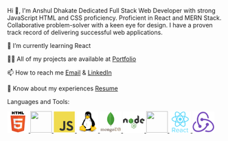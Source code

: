 
Hi 👋, I'm Anshul Dhakate
Dedicated Full Stack Web Developer with strong JavaScript HTML and CSS proficiency. Proficient in React and MERN Stack. Collaborative problem-solver with a keen eye for design. I have a proven track record of delivering successful web applications.

🌱 I’m currently learning React

👨‍💻 All of my projects are available at [Portfolio](https://github.com/Anshuldhakate/Anshuldhakate.github.io) 

📫 How to reach me [Email](anshuldhakate11@gmail.com) & [LinkedIn](https://www.linkedin.com/in/anshul-dhakate-10b005145/) 

📄 Know about my experiences [Resume](https://test-resume.masaischool.com/resume?resumeId=6529170c41838a52ba65d18a&selectedTemplate=TwoColumnMinimal)

Languages and Tools:


<a href="https://developer.mozilla.org/en-US/docs/Web/Guide/HTML/HTML5" target="_blank">
  <img src="https://raw.githubusercontent.com/devicons/devicon/master/icons/html5/html5-original-wordmark.svg" width="50" height="50">
</a>

<a href="https://git-scm.com/" target="_blank">
  <img src="https://camo.githubusercontent.com/fcafa5ebc1f5f789ae7d012a3ecd8fe7bda49516591caf7c37698f764165d880/68747470733a2f2f7777772e766563746f726c6f676f2e7a6f6e652f6c6f676f732f6769742d73636d2f6769742d73636d2d69636f6e2e737667" width="50" height="50">
</a>

<a href="https://developer.mozilla.org/en-US/docs/Web/JavaScript" target="_blank">
  <img src="https://raw.githubusercontent.com/devicons/devicon/master/icons/javascript/javascript-original.svg" width="50" height="50">
</a>

<a href="https://www.linux.org/" target="_blank">
  <img src="https://raw.githubusercontent.com/devicons/devicon/master/icons/linux/linux-original.svg" width="50" height="50">
</a>

<a href="https://www.mongodb.com/" target="_blank">
  <img src="https://raw.githubusercontent.com/devicons/devicon/master/icons/mongodb/mongodb-original-wordmark.svg" width="50" height="50">
</a>

<a href="https://nodejs.org/" target="_blank">
  <img src="https://raw.githubusercontent.com/devicons/devicon/master/icons/nodejs/nodejs-original-wordmark.svg" width="50" height="50">
</a>

<a href="https://www.postman.com/" target="_blank">
  <img src="https://camo.githubusercontent.com/a13ca5b988ada41839ebe4f88455e63419a1b56fcb5eda207794cd1649a61d2c/68747470733a2f2f7777772e766563746f726c6f676f2e7a6f6e652f6c6f676f732f676574706f73746d616e2f676574706f73746d616e2d69636f6e2e737667" width="50" height="50">
</a>

<a href="https://reactjs.org/" target="_blank">
  <img src="https://raw.githubusercontent.com/devicons/devicon/master/icons/react/react-original-wordmark.svg" width="50" height="50">
</a>

<a href="https://redux.js.org/" target="_blank">
  <img src="https://raw.githubusercontent.com/devicons/devicon/master/icons/redux/redux-original.svg" width="50" height="50">
</a>

